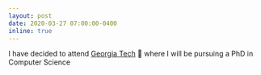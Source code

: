 ```yaml
---
layout: post
date: 2020-03-27 07:00:00-0400
inline: true
---
```


I have decided to attend [Georgia Tech](https://www.cc.gatech.edu/) :bee: where I will be pursuing a PhD in Computer Science
